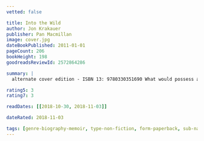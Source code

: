 ```yaml
---
vetted: false

title: Into the Wild
author: Jon Krakauer
publisher: Pan Macmillan
image: cover.jpg
dateBookPublished: 2011-01-01
pageCount: 206
bookHeight: 198
goodreadsReviewId: 2572864286

summary: |
  alternate cover edition - ISBN 13: 9780330351690 What would possess a gifted young man recently graduated from college to literally walk away from his life? Noted outdoor writer and mountaineer Jon Krakauer tackles that question in his reporting on Chris McCandless, whose emaciated body was found in an abandoned bus in the Alaskan wilderness in 1992. Described by friends and relatives as smart, literate, compassionate, and funny, did McCandless simply read too much Thoreau and Jack London and lose sight of the dangers of heading into the wilderness alone? Krakauer, whose own adventures have taken him to the perilous heights of Everest, provides some answers by exploring the pull the outdoors, seductive yet often dangerous, has had on his own life.

rating5: 3
rating7: 3

readDates: [[2018-10-30, 2018-11-03]]

dateRated: 2018-11-03

tags: [genre-biography-memoir, type-non-fiction, form-paperback, sub-nature, sub-travel]
---
```

